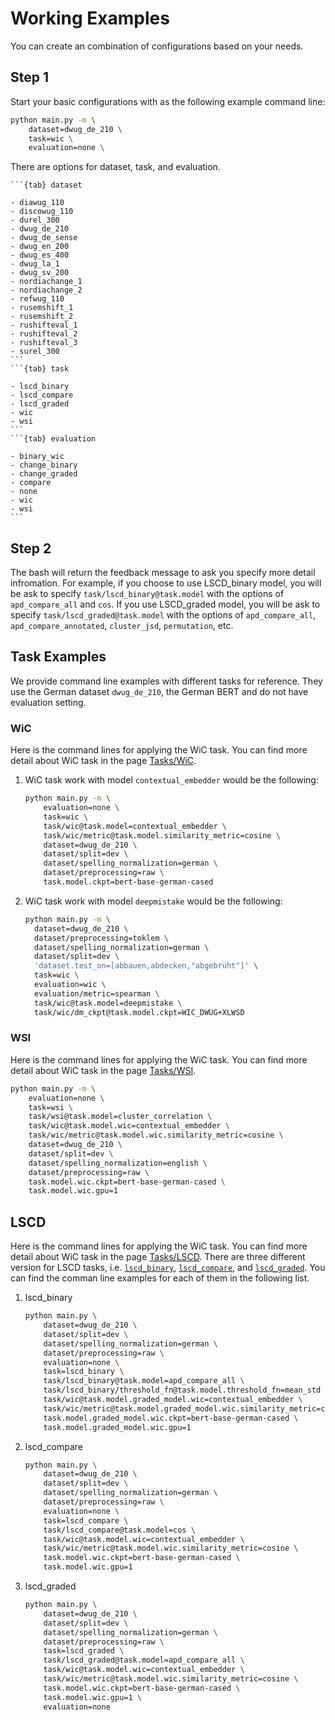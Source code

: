 # Working Examples

You can create an combination of configurations based on your needs.

## Step 1

Start your basic configurations with as the following example command line:

```sh
python main.py -m \
    dataset=dwug_de_210 \
    task=wic \
    evaluation=none \
```

There are options for dataset, task, and evaluation.

````{tabs}
```{tab} dataset

- diawug_110
- discowug_110
- durel_300
- dwug_de_210
- dwug_de_sense
- dwug_en_200
- dwug_es_400
- dwug_la_1
- dwug_sv_200
- nordiachange_1
- nordiachange_2
- refwug_110
- rusemshift_1
- rusemshift_2
- rushifteval_1
- rushifteval_2
- rushifteval_3
- surel_300
```
```{tab} task

- lscd_binary
- lscd_compare
- lscd_graded
- wic
- wsi
```
```{tab} evaluation

- binary_wic
- change_binary
- change_graded
- compare
- none
- wic
- wsi
```
````

## Step 2

The bash will return the feedback message to ask you specify more detail infromation. For example, if you choose to use LSCD_binary model, you will be ask to specify `task/lscd_binary@task.model` with the options of `apd_compare_all` and `cos`. If you use LSCD_graded model, you will be ask to specify `task/lscd_graded@task.model` with the options of `apd_compare_all`, `apd_compare_annotated`, `cluster_jsd`, `permutation`, etc.

## Task Examples

We provide command line examples with different tasks for reference. They use the German dataset `dwug_de_210`, the German BERT and do not have evaluation setting.

### WiC

Here is the command lines for applying the WiC task. You can find more detail about WiC task in the page [Tasks/WiC](tasks/wic.md).

1. WiC task work with model `contextual_embedder` would be the following:

    ```sh
    python main.py -m \
        evaluation=none \
        task=wic \
        task/wic@task.model=contextual_embedder \
        task/wic/metric@task.model.similarity_metric=cosine \
        dataset=dwug_de_210 \
        dataset/split=dev \
        dataset/spelling_normalization=german \
        dataset/preprocessing=raw \
        task.model.ckpt=bert-base-german-cased
    ```

    <!-- 
    /mount/arbeitsdaten20/projekte/cik/users/kuan-yu/LSCDBenchmark/.venv/lib64/python3.10/site-packages/hydra/_internal/callbacks.py:26: UserWarning: Callback ResultCollector.on_multirun_end raised NotADirectoryError: [Errno 20] Not a directory: '/mount/arbeitsdaten20/projekte/cik/users/kuan-yu/LSCDBenchmark/multirun/2023-05-19/17-21-55/multirun.yaml/.hydra/config.yaml' 
      warnings.warn(
    ** the directory should be '.../hh-mm-ss/0/.hydra/config.yaml'
     -->

2. WiC task work with model `deepmistake` would be the following:

    ```sh
    python main.py -m \
      dataset=dwug_de_210 \
      dataset/preprocessing=toklem \
      dataset/spelling_normalization=german \
      dataset/split=dev \
      'dataset.test_on=[abbauen,abdecken,"abgebrüht"]' \
      task=wic \
      evaluation=wic \
      evaluation/metric=spearman \
      task/wic@task.model=deepmistake \
      task/wic/dm_ckpt@task.model.ckpt=WIC_DWUG+XLWSD
    ```

### WSI

Here is the command lines for applying the WiC task. You can find more detail about WiC task in the page [Tasks/WSI](tasks/wsi.md).

```sh
python main.py -m \
    evaluation=none \
    task=wsi \
    task/wsi@task.model=cluster_correlation \
    task/wic@task.model.wic=contextual_embedder \
    task/wic/metric@task.model.wic.similarity_metric=cosine \
    dataset=dwug_de_210 \
    dataset/split=dev \
    dataset/spelling_normalization=english \
    dataset/preprocessing=raw \
    task.model.wic.ckpt=bert-base-german-cased \
    task.model.wic.gpu=1
```

<!-- 
Traceback (most recent call last):
  File "/mount/arbeitsdaten20/projekte/cik/users/kuan-yu/LSCDBenchmark/src/wsi/model.py", line 35, in similarity_matrix
    similarity_matrix[i, j] = pairs_to_similarities[(use_1, use_2)]
KeyError: (Use(identifier='2532889X_1946-10-18_01_059.tcf.xml-2-15', grouping='2', context='Mit geheimnisvoller Miene flüsterten die von Michael Bohnen Entsandten jedem zu, daß heute eine Sensation zu erwarten sei.', target='Sensation', indices=(96, 105), pos='NN'), Use(identifier='2532889X_1946-10-18_01_059.tcf.xml-2-15', grouping='2', context='Mit geheimnisvoller Miene flüsterten die von Michael Bohnen Entsandten jedem zu, daß heute eine Sensation zu erwarten sei.', target='Sensation', indices=(96, 105), pos='NN'))

During handling of the above exception, another exception occurred:

Traceback (most recent call last):
  File "/mount/arbeitsdaten20/projekte/cik/users/kuan-yu/LSCDBenchmark/main.py", line 12, in main
    return run(*instantiate(config))
  File "/mount/arbeitsdaten20/projekte/cik/users/kuan-yu/LSCDBenchmark/src/utils/runner.py", line 121, in run
    predictions.update(dict(zip(ids, model.predict(uses))))
  File "/mount/arbeitsdaten20/projekte/cik/users/kuan-yu/LSCDBenchmark/src/wsi/correlation_clustering.py", line 22, in predict
    similarity_matrix = self.similarity_matrix(use_pairs)
  File "/mount/arbeitsdaten20/projekte/cik/users/kuan-yu/LSCDBenchmark/src/wsi/model.py", line 37, in similarity_matrix
    similarity_matrix[i, j] = pairs_to_similarities[(use_2, use_1)]
KeyError: (Use(identifier='2532889X_1946-10-18_01_059.tcf.xml-2-15', grouping='2', context='Mit geheimnisvoller Miene flüsterten die von Michael Bohnen Entsandten jedem zu, daß heute eine Sensation zu erwarten sei.', target='Sensation', indices=(96, 105), pos='NN'), Use(identifier='2532889X_1946-10-18_01_059.tcf.xml-2-15', grouping='2', context='Mit geheimnisvoller Miene flüsterten die von Michael Bohnen Entsandten jedem zu, daß heute eine Sensation zu erwarten sei.', target='Sensation', indices=(96, 105), pos='NN'))
 -->

## LSCD

Here is the command lines for applying the WiC task. You can find more detail about WiC task in the page [Tasks/LSCD](tasks/lscd.md). There are three different version for LSCD tasks, i.e. [`lscd_binary`](1.), [`lscd_compare`](2.), and [`lscd_graded`](3.). You can find the comman line examples for each of them in the following list.

1. lscd_binary

    ```sh
    python main.py \
        dataset=dwug_de_210 \
        dataset/split=dev \
        dataset/spelling_normalization=german \
        dataset/preprocessing=raw \
        evaluation=none \
        task=lscd_binary \
        task/lscd_binary@task.model=apd_compare_all \
        task/lscd_binary/threshold_fn@task.model.threshold_fn=mean_std \
        task/wic@task.model.graded_model.wic=contextual_embedder \
        task/wic/metric@task.model.graded_model.wic.similarity_metric=cosine \
        task.model.graded_model.wic.ckpt=bert-base-german-cased \
        task.model.graded_model.wic.gpu=1
    ```

2. lscd_compare

    ```sh
    python main.py \
        dataset=dwug_de_210 \
        dataset/split=dev \
        dataset/spelling_normalization=german \
        dataset/preprocessing=raw \
        evaluation=none \
        task=lscd_compare \
        task/lscd_compare@task.model=cos \
        task/wic@task.model.wic=contextual_embedder \
        task/wic/metric@task.model.wic.similarity_metric=cosine \
        task.model.wic.ckpt=bert-base-german-cased \
        task.model.wic.gpu=1
    ```

    <!-- 
    error with task/lscd_compare@task.model=apd_compare_all
    /mount/arbeitsdaten20/projekte/cik/users/kuan-yu/LSCDBenchmark/.venv/lib64/python3.10/site-packages/hydra/_internal/callbacks.py:26: UserWarning: Callback ResultCollector.on_run_end raised NotImplementedError: 
    warnings.warn(
    Error executing job with overrides: ['dataset=dwug_de_210', 'dataset/split=dev', 'dataset/spelling_normalization=german', 'dataset/preprocessing=raw', 'evaluation=none', 'task=lscd_compare', 'task/lscd_compare@task.model=apd_compare_all', 'task/wic@task.model.wic=contextual_embedder', 'task/wic/metric@task.model.wic.similarity_metric=cosine', 'task.model.wic.ckpt=bert-base-german-cased', 'task.model.wic.gpu=1']
    Error locating target 'src.lscd.ApdCompareAll', see chained exception above.
    full_key: task.model

    * error with task/lscd_compare@task.model=cos
    /mount/arbeitsdaten20/projekte/cik/users/kuan-yu/LSCDBenchmark/.venv/lib64/python3.10/site-packages/hydra/_internal/callbacks.py:26: UserWarning: Callback ResultCollector.on_run_end raised NotImplementedError: 
    warnings.warn(
    ** solved by empty the previous output

    * error with task/lscd_compare@task.model=cluster_jsd
    /mount/arbeitsdaten20/projekte/cik/users/kuan-yu/LSCDBenchmark/.venv/lib64/python3.10/site-packages/hydra/_internal/callbacks.py:26: UserWarning: Callback ResultCollector.on_run_end raised NotImplementedError: 
    warnings.warn(
    Error executing job with overrides: ['dataset=dwug_de_210', 'dataset/split=dev', 'dataset/spelling_normalization=german', 'dataset/preprocessing=raw', 'evaluation=none', 'task=lscd_compare', 'task/lscd_compare@task.model=cluster_jsd', 'task/wsi@task.model.wsi=cluster_correlation', 'task/wic@task.model.wsi.wic=contextual_embedder', 'task/wic/metric@task.model.wsi.wic.similarity_metric=cosine', 'task.model.wsi.wic.ckpt=bert-base-german-cased', 'task.model.wsi.wic.gpu=1']
    Error in call to target 'src.lscd.cluster_jsd.ClusterJSD':
    TypeError("Can't instantiate abstract class ClusterJSD with abstract method predict_all")
    full_key: task.model
    ** after running this command lines, the warning message starts to show up
    -->

3. lscd_graded

    ```sh
    python main.py \
        dataset=dwug_de_210 \
        dataset/split=dev \
        dataset/spelling_normalization=german \
        dataset/preprocessing=raw \
        task=lscd_graded \
        task/lscd_graded@task.model=apd_compare_all \
        task/wic@task.model.wic=contextual_embedder \
        task/wic/metric@task.model.wic.similarity_metric=cosine \
        task.model.wic.ckpt=bert-base-german-cased \
        task.model.wic.gpu=1 \
        evaluation=none
    ```